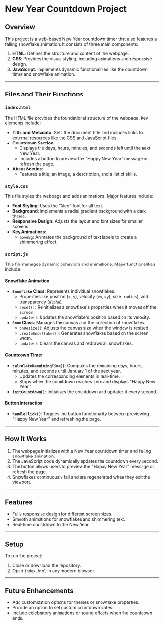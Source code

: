 # New Year Countdown Project

## Overview
This project is a web-based New Year countdown timer that also features a falling snowflake animation. It consists of three main components:

1. **HTML**: Defines the structure and content of the webpage.
2. **CSS**: Provides the visual styling, including animations and responsive design.
3. **JavaScript**: Implements dynamic functionalities like the countdown timer and snowflake animation.

---

## Files and Their Functions

### `index.html`
The HTML file provides the foundational structure of the webpage. Key elements include:

- **Title and Metadata**: Sets the document title and includes links to external resources like the CSS and JavaScript files.
- **Countdown Section**:
  - Displays the days, hours, minutes, and seconds left until the next New Year.
  - Includes a button to preview the "Happy New Year" message or refresh the page.
- **About Section**:
  - Features a title, an image, a description, and a list of skills.

### `style.css`
This file styles the webpage and adds animations. Major features include:

- **Font Styling**: Uses the "Aleo" font for all text.
- **Background**: Implements a radial gradient background with a dark theme.
- **Responsive Design**: Adjusts the layout and font sizes for smaller screens.
- **Key Animations**:
  - `moveBg`: Animates the background of text labels to create a shimmering effect.

### `script.js`
This file manages dynamic behaviors and animations. Major functionalities include:

#### Snowflake Animation
- **`Snowflake` Class**: Represents individual snowflakes.
  - Properties like position (`x`, `y`), velocity (`vx`, `vy`), size (`radius`), and transparency (`alpha`).
  - `reset()`: Reinitializes a snowflake's properties when it moves off the screen.
  - `update()`: Updates the snowflake's position based on its velocity.
- **`Snow` Class**: Manages the canvas and the collection of snowflakes.
  - `onResize()`: Adjusts the canvas size when the window is resized.
  - `createSnowflakes()`: Generates snowflakes based on the screen width.
  - `update()`: Clears the canvas and redraws all snowflakes.

#### Countdown Timer
- **`calculateRemainingTime()`**: Computes the remaining days, hours, minutes, and seconds until January 1 of the next year.
  - Updates the corresponding elements in real-time.
  - Stops when the countdown reaches zero and displays "Happy New Year."
- **`initCountdown()`**: Initializes the countdown and updates it every second.

#### Button Interaction
- **`handleClick()`**: Toggles the button functionality between previewing "Happy New Year" and refreshing the page.

---

## How It Works
1. The webpage initializes with a New Year countdown timer and falling snowflake animation.
2. The JavaScript code dynamically updates the countdown every second.
3. The button allows users to preview the "Happy New Year" message or refresh the page.
4. Snowflakes continuously fall and are regenerated when they exit the viewport.

---

## Features
- Fully responsive design for different screen sizes.
- Smooth animations for snowflakes and shimmering text.
- Real-time countdown to the New Year.

---

## Setup
To run the project:
1. Clone or download the repository.
2. Open `index.html` in any modern browser.

---

## Future Enhancements
- Add customization options for themes or snowflake properties.
- Provide an option to set custom countdown dates.
- Include celebratory animations or sound effects when the countdown ends.

